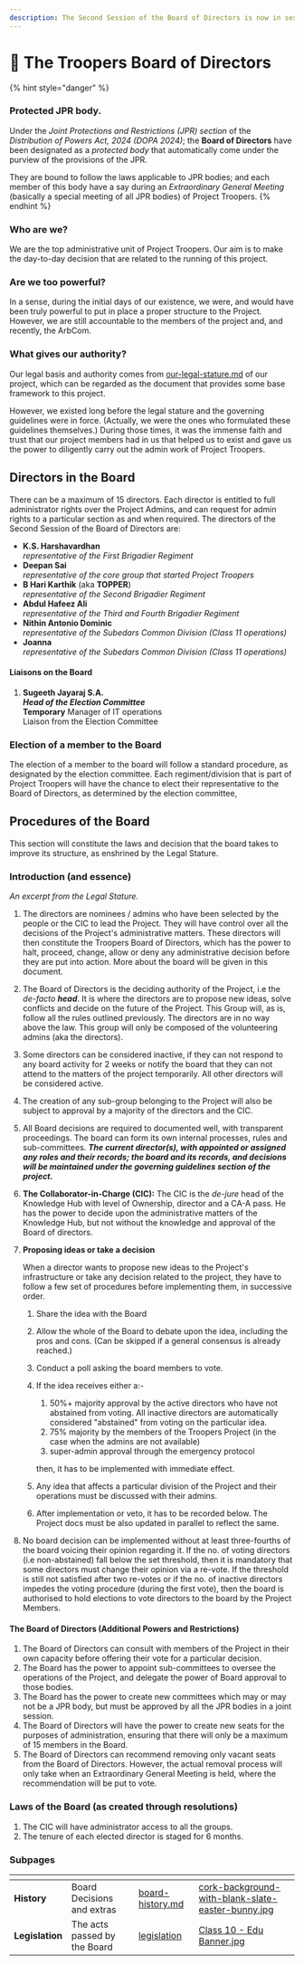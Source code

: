 ```yaml
---
description: The Second Session of the Board of Directors is now in session!
---
```


# 🎩 The Troopers Board of Directors

{% hint style="danger" %}
### **Protected JPR body.**

Under the _Joint Protections and Restrictions (JPR) section_ of the _Distribution of Powers Act, 2024 (DOPA 2024)_; the **Board of Directors** have been designated as a _protected body_ that automatically come under the purview of the provisions of the JPR.

They are bound to follow the laws applicable to JPR bodies; and each member of this body have a say during an _Extraordinary General Meeting_ (basically a special meeting of all JPR bodies) of Project Troopers.
{% endhint %}

### Who are we?

We are the top administrative unit of Project Troopers. Our aim is to make the day-to-day decision that are related to the running of this project.

### Are we too powerful?

In a sense, during the initial days of our existence, we were, and would have been truly powerful to put in place a proper structure to the Project. However, we are still accountable to the members of the project and, and recently, the ArbCom.

### What gives our authority?

Our legal basis and authority comes from [our-legal-stature.md](../our-legal-stature.md "mention") of our project, which can be regarded as the document that provides some base framework to this project.

However, we existed long before the legal stature and the governing guidelines were in force. (Actually, we were the ones who formulated these guidelines themselves.) During those times, it was the immense faith and trust that our project members had in us that helped us to exist and gave us the power to diligently carry out the admin work of Project Troopers.

## Directors in the Board

There can be a maximum of 15 directors. Each director is entitled to full administrator rights over the Project Admins, and can request for admin rights to a particular section as and when required. The directors of the Second Session of the Board of Directors are:

* **K.S. Harshavardhan** \
  _representative of the First Brigadier Regiment_
* **Deepan Sai** \
  _representative of the core group that started Project Troopers_
* **B Hari Karthik** (aka **TOPPER**)\
  _representative of the Second Brigadier Regiment_
* **Abdul Hafeez Ali**\
  _representative of the Third and Fourth Brigadier Regiment_
* **Nithin Antonio Dominic**\
  _representative of the Subedars Common Division (Class 11 operations)_
* **Joanna**\
  _representative of the Subedars Common Division (Class 11 operations)_

#### Liaisons on the Board

1. **Sugeeth Jayaraj S.A.**\
   _**Head of the Election Committee**_\
   **Temporary** Manager of IT operations\
   Liaison from the Election Committee

### Election of a member to the Board

The election of a member to the board will follow a standard procedure, as designated by the election committee. Each regiment/division that is part of Project Troopers will have the chance to elect their representative to the Board of Directors, as determined by the election committee,

## Procedures of the Board

This section will constitute the laws and decision that the board takes to improve its structure, as enshrined by the Legal Stature.

### Introduction (and essence)

_An excerpt from the Legal Stature._

1. The directors are nominees / admins who have been selected by the people or the CIC to lead the Project. They will have control over all the decisions of the Project's administrative matters. These directors will then constitute the Troopers Board of Directors, which has the power to halt, proceed, change, allow or deny any administrative decision before they are put into action. More about the board will be given in this document.
2. The Board of Directors is the deciding authority of the Project, i.e the _de-facto **head**_. It is where the directors are to propose new ideas, solve conflicts and decide on the future of the Project. This Group will, as is, follow all the rules outlined previously. The directors are in no way above the law. This group will only be composed of the volunteering admins (aka the directors).
3. Some directors can be considered inactive, if they can not respond to any board activity for 2 weeks or notify the board that they can not attend to the matters of the project temporarily. All other directors will be considered active.
4. The creation of any sub-group belonging to the Project will also be subject to approval by a majority of the directors and the CIC.
5. All Board decisions are required to documented well, with transparent proceedings. The board can form its own internal processes, rules and sub-committees. _**The current director(s), with appointed or assigned any roles and their records; the board and its records, and decisions will be maintained under the governing guidelines section of the project.**_
6. **The Collaborator-in-Charge (CIC):** The CIC is the _de-jure_ head of the Knowledge Hub with level of Ownership, director and a CA-A pass. He has the power to decide upon the administrative matters of the Knowledge Hub, but not without the knowledge and approval of the Board of directors.
7.  **Proposing ideas or take a decision**

    When a director wants to propose new ideas to the Project's infrastructure or take any decision related to the project, they have to follow a few set of procedures before implementing them, in successive order.

    1. Share the idea with the Board
    2. Allow the whole of the Board to debate upon the idea, including the pros and cons. (Can be skipped if a general consensus is already reached.)
    3. Conduct a poll asking the board members to vote.
    4.  If the idea receives either a:-

        1. 50%+ majority approval by the active directors who have not abstained from voting. All inactive directors are automatically considered "abstained" from voting on the particular idea.
        2. 75% majority by the members of the Troopers Project (in the case when the admins are not available)
        3. super-admin approval through the emergency protocol

        then, it has to be implemented with immediate effect.
    5. Any idea that affects a particular division of the Project and their operations must be discussed with their admins.
    6. After implementation or veto, it has to be recorded below. The Project docs must be also updated in parallel to reflect the same.
8. No board decision can be implemented without at least three-fourths of the board voicing their opinion regarding it. If the no. of voting directors (i.e non-abstained) fall below the set threshold, then it is mandatory that some directors must change their opinion via a re-vote. If the threshold is still not satisfied after two re-votes or if the no. of inactive directors impedes the voting procedure (during the first vote), then the board is authorised to hold elections to vote directors to the board by the Project Members.

#### The Board of Directors (Additional Powers and Restrictions)

1. The Board of Directors can consult with members of the Project in their own capacity before offering their vote for a particular decision.
2. The Board has the power to appoint sub-committees to oversee the operations of the Project, and delegate the power of Board approval to those bodies.
3. The Board has the power to create new committees which may or may not be a JPR body, but must be approved by all the JPR bodies in a joint session.
4. The Board of Directors will have the power to create new seats for the purposes of administration, ensuring that there will only be a maximum of 15 members in the Board.
5. The Board of Directors can recommend removing only vacant seats from the Board of Directors. However, the actual removal process will only take when an Extraordinary General Meeting is held, where the recommendation will be put to vote.

### Laws of the Board (as created through resolutions)

1. The CIC will have administrator access to all the groups.
2. The tenure of each elected director is staged for 6 months.&#x20;

### Subpages

<table data-view="cards"><thead><tr><th></th><th></th><th data-hidden data-card-target data-type="content-ref"></th><th data-hidden data-card-cover data-type="files"></th></tr></thead><tbody><tr><td><strong>History</strong></td><td>Board Decisions and extras</td><td><a href="board-history.md">board-history.md</a></td><td><a href="../../../.gitbook/assets/cork-background-with-blank-slate-easter-bunny.jpg">cork-background-with-blank-slate-easter-bunny.jpg</a></td></tr><tr><td><strong>Legislation</strong> </td><td>The acts passed by the Board</td><td><a href="legislation/">legislation</a></td><td><a href="../../../.gitbook/assets/Class 10 - Edu Banner.jpg">Class 10 - Edu Banner.jpg</a></td></tr></tbody></table>

